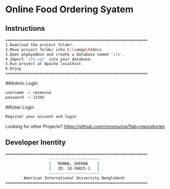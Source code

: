 # Online Food Ordering Syatem
## Instructions
```bash
==============================================================
1.Download the project folder.
2.Move project folder into C:\xampp\htdocs
3.Open phpmyadmin and create a database named 'ife'.
4.Import 'ife.sql' into your database.
5.Run project at Apache localhost.
6.Enjoy
==============================================================
```


##Admin Login
```bash
username -> cmxmunna
password -> 12345
```

##User Login
```bash
Register your account and login
```

Looking for other Projects?
https://github.com/cmxmunna?tab=repositories

## Developer Inentity
```bash
==============================================================
                   ----------------------
                   |   MUNNA, SHIHAB    |
                   |   ID: 18-36025-1   |
                   ----------------------
        American International University Bangladesh
==============================================================
```
